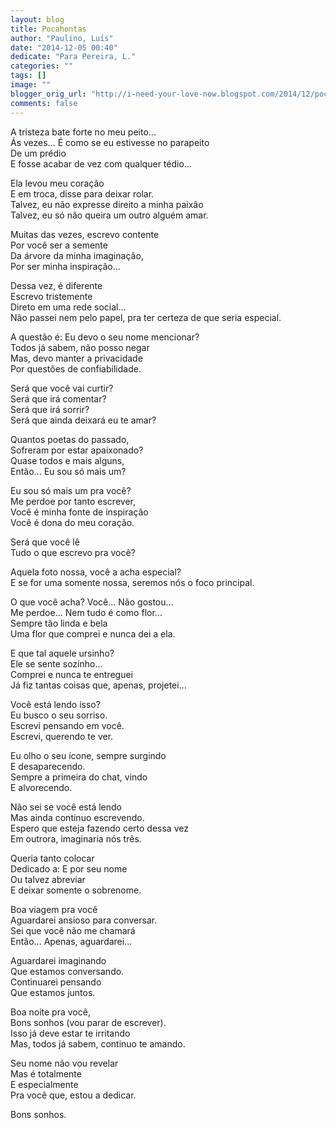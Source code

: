 ```yaml
---
layout: blog
title: Pocahontas
author: "Paulino, Luís"
date: "2014-12-05 00:40"
dedicate: "Para Pereira, L."
categories: ""
tags: []
image: ""
blogger_orig_url: "http://i-need-your-love-now.blogspot.com/2014/12/pocahontas.html"
comments: false
---
```


A tristeza bate forte no meu peito...\
Ás vezes... É como se eu estivesse no parapeito\
De um prédio\
E fosse acabar de vez com qualquer tédio...

Ela levou meu coração\
E em troca, disse para deixar rolar.\
Talvez, eu não expresse direito a minha paixão\
Talvez, eu só não queira um outro alguém amar.

Muitas das vezes, escrevo contente\
Por você ser a semente\
Da árvore da minha imaginação,\
Por ser minha inspiração...

Dessa vez, é diferente\
Escrevo tristemente\
Direto em uma rede social...\
Não passei nem pelo papel, pra ter certeza de que seria especial.

A questão é: Eu devo o seu nome mencionar?\
Todos já sabem, não posso negar\
Mas, devo manter a privacidade\
Por questões de confiabilidade.

Será que você vai curtir?\
Será que irá comentar?\
Será que irá sorrir?\
Será que ainda deixará eu te amar?

Quantos poetas do passado,\
Sofreram por estar apaixonado?\
Quase todos e mais alguns,\
Então... Eu sou só mais um?

Eu sou só mais um pra você?\
Me perdoe por tanto escrever,\
Você é minha fonte de inspiração\
Você é dona do meu coração.

Será que você lê\
Tudo o que escrevo pra você?

Aquela foto nossa, você a acha especial?\
E se for uma somente nossa, seremos nós o foco principal.

O que você acha? Você... Não gostou...\
Me perdoe... Nem tudo é como flor...\
Sempre tão linda e bela\
Uma flor que comprei e nunca dei a ela.

E que tal aquele ursinho?\
Ele se sente sozinho...\
Comprei e nunca te entreguei\
Já fiz tantas coisas que, apenas, projetei...

Você está lendo isso?\
Eu busco o seu sorriso.\
Escrevi pensando em você.\
Escrevi, querendo te ver.

Eu olho o seu ícone, sempre surgindo\
E desaparecendo.\
Sempre a primeira do chat, vindo\
E alvorecendo.

Não sei se você está lendo\
Mas ainda continuo escrevendo.\
Espero que esteja fazendo certo dessa vez\
Em outrora, imaginaria nós três.

Queria tanto colocar\
Dedicado a: E por seu nome\
Ou talvez abreviar\
E deixar somente o sobrenome.

Boa viagem pra você\
Aguardarei ansioso para conversar.\
Sei que você não me chamará\
Então... Apenas, aguardarei...

Aguardarei imaginando\
Que estamos conversando.\
Continuarei pensando\
Que estamos juntos.

Boa noite pra você,\
Bons sonhos (vou parar de escrever).\
Isso já deve estar te irritando\
Mas, todos já sabem, continuo te amando.

Seu nome não vou revelar\
Mas é totalmente\
E especialmente\
Pra você que, estou a dedicar.

Bons sonhos.
